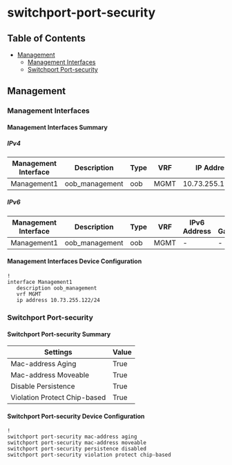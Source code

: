 # switchport-port-security

## Table of Contents

- [Management](#management)
  - [Management Interfaces](#management-interfaces)
  - [Switchport Port-security](#switchport-port-security)

## Management

### Management Interfaces

#### Management Interfaces Summary

##### IPv4

| Management Interface | Description | Type | VRF | IP Address | Gateway |
| -------------------- | ----------- | ---- | --- | ---------- | ------- |
| Management1 | oob_management | oob | MGMT | 10.73.255.122/24 | 10.73.255.2 |

##### IPv6

| Management Interface | Description | Type | VRF | IPv6 Address | IPv6 Gateway |
| -------------------- | ----------- | ---- | --- | ------------ | ------------ |
| Management1 | oob_management | oob | MGMT | - | - |

#### Management Interfaces Device Configuration

```eos
!
interface Management1
   description oob_management
   vrf MGMT
   ip address 10.73.255.122/24
```

### Switchport Port-security

#### Switchport Port-security Summary

| Settings | Value |
| -------- | ----- |
| Mac-address Aging | True |
| Mac-address Moveable | True |
| Disable Persistence | True |
| Violation Protect Chip-based | True |

#### Switchport Port-security Device Configuration

```eos
!
switchport port-security mac-address aging
switchport port-security mac-address moveable
switchport port-security persistence disabled
switchport port-security violation protect chip-based
```
